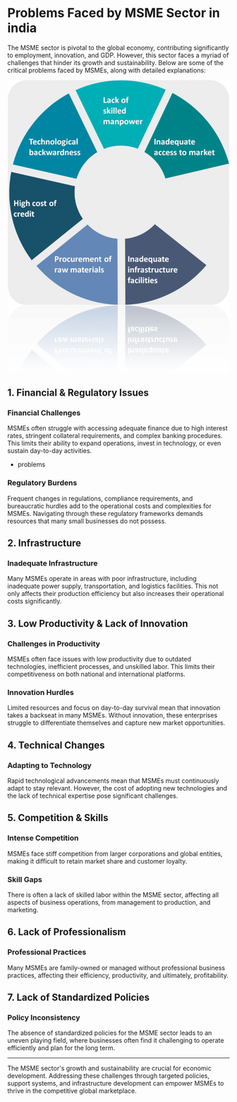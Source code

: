 # Problems Faced by MSME Sector in india

The MSME sector is pivotal to the global economy, contributing significantly to employment, innovation, and GDP. However, this sector faces a myriad of challenges that hinder its growth and sustainability. Below are some of the critical problems faced by MSMEs, along with detailed explanations:

![msme](inadequate-funding-would-jeopardise-functioning-of-msme-sector.png)
## 1. Financial & Regulatory Issues

### Financial Challenges
MSMEs often struggle with accessing adequate finance due to high interest rates, stringent collateral requirements, and complex banking procedures. This limits their ability to expand operations, invest in technology, or even sustain day-to-day activities.
- problems

  
### Regulatory Burdens
Frequent changes in regulations, compliance requirements, and bureaucratic hurdles add to the operational costs and complexities for MSMEs. Navigating through these regulatory frameworks demands resources that many small businesses do not possess.

## 2. Infrastructure

### Inadequate Infrastructure
Many MSMEs operate in areas with poor infrastructure, including inadequate power supply, transportation, and logistics facilities. This not only affects their production efficiency but also increases their operational costs significantly.

## 3. Low Productivity & Lack of Innovation

### Challenges in Productivity
MSMEs often face issues with low productivity due to outdated technologies, inefficient processes, and unskilled labor. This limits their competitiveness on both national and international platforms.

### Innovation Hurdles
Limited resources and focus on day-to-day survival mean that innovation takes a backseat in many MSMEs. Without innovation, these enterprises struggle to differentiate themselves and capture new market opportunities.

## 4. Technical Changes

### Adapting to Technology
Rapid technological advancements mean that MSMEs must continuously adapt to stay relevant. However, the cost of adopting new technologies and the lack of technical expertise pose significant challenges.

## 5. Competition & Skills

### Intense Competition
MSMEs face stiff competition from larger corporations and global entities, making it difficult to retain market share and customer loyalty.

### Skill Gaps
There is often a lack of skilled labor within the MSME sector, affecting all aspects of business operations, from management to production, and marketing.

## 6. Lack of Professionalism

### Professional Practices
Many MSMEs are family-owned or managed without professional business practices, affecting their efficiency, productivity, and ultimately, profitability.

## 7. Lack of Standardized Policies

### Policy Inconsistency
The absence of standardized policies for the MSME sector leads to an uneven playing field, where businesses often find it challenging to operate efficiently and plan for the long term.

---

The MSME sector's growth and sustainability are crucial for economic development. Addressing these challenges through targeted policies, support systems, and infrastructure development can empower MSMEs to thrive in the competitive global marketplace.
